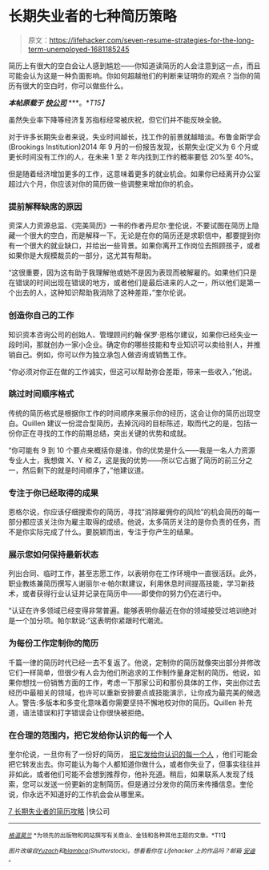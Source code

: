# 长期失业者的七种简历策略

> 原文：<https://lifehacker.com/seven-resume-strategies-for-the-long-term-unemployed-1681185245>

简历上有很大的空白会让人感到尴尬——你知道读简历的人会注意到这一点，而且可能会认为这是一种负面影响。你如何超越他们的判断来证明你的观点？当你的简历有很大的空白时，你可以做些什么。



***本帖原载于*** [***快公司***](http://www.fastcompany.com/3040728/hit-the-ground-running/7-resume-strategies-for-the-long-term-unemployed) ***。**T15】*

虽然失业率下降等经济复苏指标经常被庆祝，但它们并不能反映全貌。

对于许多长期失业者来说，失业时间越长，找工作的前景就越暗淡。布鲁金斯学会(Brookings Institution)2014 年 9 月的一份报告发现，长期失业(定义为 6 个月或更长时间没有工作)的人，在未来 1 至 2 年内找到工作的概率要低 20%至 40%。

但是随着经济增加更多的工作，这意味着更多的就业机会。如果你已经离开办公室超过六个月，你应该对你的简历做一些调整来增加你的机会。

### 提前解释缺席的原因

资深人力资源总监、《完美简历》一书的作者丹尼尔·奎伦说，不要试图在简历上隐藏一个很大的空白，而是解释一下。无论是在你的简历还是求职信中，都要提到你有一个很大的就业缺口，并给出一些背景。如果你离开工作岗位去照顾孩子，或者如果你是大规模裁员的一部分，这尤其有帮助。

“这很重要，因为这有助于我理解他或她不是因为表现而被解雇的。如果他们只是在错误的时间出现在错误的地方，或者他们是最后进来的人之一，所以他们是第一个出去的人，这种知识帮助我消除了这种差距，”奎尔伦说。

### 创造你自己的工作

知识资本咨询公司的创始人、管理顾问约翰·保罗·恩格尔建议，如果你已经失业一段时间，那就创办一家小企业。确定你的哪些技能和专业知识可以卖给别人，并推销自己。例如，你可以作为独立承包人做咨询或销售工作。

“你必须对你正在做的工作诚实，但这可以帮助弥合差距，带来一些收入，”他说。

### 跳过时间顺序格式

传统的简历格式是根据你工作的时间顺序来展示你的经历，这会让你的简历出现空白。Quillen 建议一份混合型简历，去掉沉闷的目标陈述，取而代之的是，包括一份你正在寻找的工作的前期总结，突出关键的优势和成就。

“你可能有 9 到 10 个要点来概括你是谁，你的优势是什么——我是一名人力资源专业人士，我想做 X、Y 和 Z，这是我的优势——所以它占据了简历的前三分之一，然后剩下的就是时间顺序了，”他建议道。

### 专注于你已经取得的成果

恩格尔说，你应该仔细搜索你的简历，寻找“消除雇佣你的风险”的机会简历的每一部分都应该关注你为雇主取得的成绩。他说，太多简历关注的是你负责的任务，而不是你实际完成了什么。要脱颖而出，专注于你产生的结果。

### 展示您如何保持最新状态

列出合同、临时工作，甚至志愿工作，以表明你在工作环境中一直很活跃。此外，职业教练兼简历撰写人谢丽尔·e·帕尔默建议，利用休息时间提高技能，学习新技术，或者获得行业认证并记录在简历中——即使你的努力仍在进行中。

“认证在许多领域已经变得非常普遍。能够表明你最近在你的领域接受过培训绝对是一个加分项。帕尔默说:“这表明你紧跟时代潮流。

### 为每份工作定制你的简历

千篇一律的简历时代已经一去不复返了。他说，定制你的简历就像突出部分并修改它们一样简单，但很少有人会为他们所追求的工作制作量身定制的简历。他说，如果你想找一份销售方面的工作，考虑一下那家公司和那份具体的工作，突出你过去经历中最相关的领域，也许可以重新安排要点或技能演示，让你成为最完美的候选人。警告:多版本和多变化意味着你需要坚持不懈地校对你的简历。Quillen 补充道，语法错误和打字错误会让你很快被拒绝。

### 在合理的范围内，把它发给你认识的每一个人

奎尔伦说，一旦你有了一份好的简历， [把它发给你认识的每一个人](https://lifehacker.com/five-things-i-learned-about-self-promotion-without-bei-1622152174) ，他们可能会把它转发出去。你可能认为每个人都知道你做什么，或者你失业了，但事实往往并非如此，或者他们可能不会想到推荐你，他补充道。稍后，如果联系人发现了线索，您可以发送一份更新的定制简历。但是通过分发你的简历来传播信息。奎伦说，你永远不知道好的工作机会会从哪里来。

[7 长期失业者的简历攻略](http://www.fastcompany.com/3040728/hit-the-ground-running/7-resume-strategies-for-the-long-term-unemployed) |快公司

* * *

[<small>*格温莫兰*</small>](https://twitter.com/gwenmoran) <small>*为领先的出版物和网站撰写有关商业、金钱和各种其他主题的文章。*T11】</small>

<small>*图片改编自*</small>[<small>*Yuzach*</small>](http://www.shutterstock.com/pic.mhtml?id=127388006&src=csl_recent_image-2&ws=0)<small>*和*</small>[<small>*blambca*</small>](http://www.shutterstock.com/pic-196800758/stock-vector-the-cartoon-hand-of-a-drowning-person-holds-up-a-resume-as-a-last-resort.html?src=id&ws=0)<small>*(Shutterstock)。想看看你在 Lifehacker 上的作品吗？邮箱*</small> [<small>*安迪*</small>](mailto:andy@lifehacker.com) <small>*。*</small>